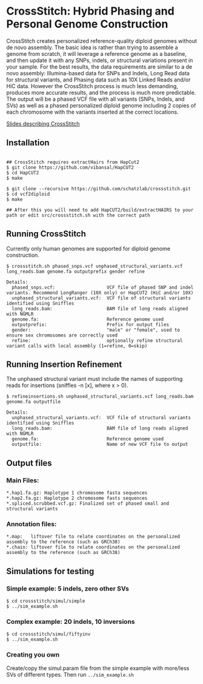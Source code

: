 # CrossStitch: Hybrid Phasing and Personal Genome Construction

CrossStitch creates personalized reference-quality diploid genomes without de novo assembly. The basic idea is rather than trying to assemble a genome from scratch, it will leverage a reference genome as a baseline, and then update it with any SNPs, indels, or structural variations present in your sample. For the best results, the data requirements are similar to a de novo assembly: Illumina-based data for SNPs and Indels, Long Read data for structural variants, and Phasing data such as 10X Linked Reads and/or HiC data. However the CrossStitch process is much less demanding, produces more accurate results, and the process is much more predictable. The output will be a phased VCF file with all variants (SNPs, Indels, and SVs) as well as a phased personalized diploid genome including 2 copies of each chromosome with the variants inserted at the correct locations.

[Slides describing CrossStitch](http://schatz-lab.org/presentations/2018/2018.PAG.DiploidGenomes.ShortLongLinkedReads.pdf)



## Installation

```

## CrossStitch requires extractHairs from HapCut2
$ git clone https://github.com/vibansal/HapCUT2
$ cd HapCUT2
$ make

$ git clone --recursive https://github.com/schatzlab/crossstitch.git
$ cd vcf2diploid
$ make

## After this you will need to add HapCUT2/build/extractHAIRS to your path or edit src/crossstitch.sh with the correct path

```


## Running CrossStitch

Currently only human genomes are supported for diploid genome construction.

```
$ crossstitch.sh phased_snps.vcf unphased_structural_variants.vcf long_reads.bam genome.fa outputprefix gender refine
 
Details:
  phased_snps.vcf:                   VCF file of phased SNP and indel variants. Recommend LongRanger (10X only) or HapCUT2 (HiC and/or 10X)
  unphased_structural_variants.vcf:  VCF file of structural variants identified using Sniffles
  long_reads.bam:                    BAM file of long reads aligned with NGMLR
  genome.fa:                         Reference genome used
  outputprefix:                      Prefix for output files
  gender:                            "male" or "female", used to ensure sex chromosomes are correctly used
  refine:                            optionally refine structural variant calls with local assembly (1=refine, 0=skip)
```

## Running Insertion Refinement

The unphased structural variant must include the names of supporting reads for insertions (sniffles -n [x], where x > 0).

```
$ refineinsertions.sh unphased_structural_variants.vcf long_reads.bam genome.fa outputfile
 
Details:
  unphased_structural_variants.vcf:  VCF file of structural variants identified using Sniffles
  long_reads.bam:                    BAM file of long reads aligned with NGMLR
  genome.fa:                         Reference genome used
  outputfile:                        Name of new VCF file to output
```


## Output files

### Main Files: 
```
*.hap1.fa.gz: Haplotype 1 chromosome fasta sequences 
*.hap2.fa.gz: Haplotype 2 chromosome fasts sequences 
*.spliced.scrubbed.vcf.gz: Finalized set of phased small and structural variants 
```

### Annotation files: 
```
*.map:   liftover file to relate coordinates on the personalized assembly to the reference (such as GRCh38) 
*.chain: liftover file to relate coordinates on the personalized assembly to the reference (such as GRCh38) 
```

## Simulations for testing

### Simple example: 5 indels, zero other SVs

```
$ cd crossstitch/simul/simple
$ ../sim_example.sh
```

### Complex example: 20 indels, 10 inversions

```
$ cd crossstitch/simul/fiftyinv
$ ../sim_example.sh
```

### Creating you own

Create/copy the simul.param file from the simple example with more/less SVs of different types. Then run `../sim_example.sh`




